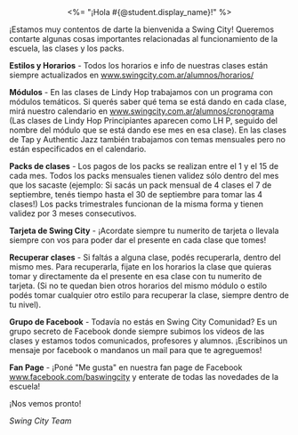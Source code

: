 <center>
  <%= "¡Hola #{@student.display_name}!" %>
</center>

¡Estamos muy contentos de darte la bienvenida a Swing City! Queremos contarte algunas cosas importantes relacionadas al funcionamiento de la escuela, las clases y los packs.

**Estilos y Horarios** - Todos los horarios e  info de nuestras clases están siempre actualizados en www.swingcity.com.ar/alumnos/horarios/

**Módulos** - En las clases de Lindy Hop trabajamos con un programa con módulos temáticos. Si querés saber qué tema se está dando en cada clase, mirá nuestro calendario en www.swingcity.com.ar/alumnos/cronograma (Las clases de Lindy Hop Principiantes aparecen como LH P, seguido del nombre del módulo que se está dando ese mes en esa clase). En las clases de Tap y Authentic Jazz también trabajamos con temas mensuales pero no están especificados en el calendario.

**Packs de clases** - Los pagos de los packs se realizan entre el 1 y el 15 de cada mes. Todos los packs mensuales tienen validez sólo dentro del mes que los sacaste (ejemplo: Si sacás un pack mensual de 4 clases el 7 de septiembre, tenés tiempo hasta el 30 de septiembre para tomar las 4 clases!) Los packs trimestrales funcionan de la misma forma y tienen validez por 3 meses consecutivos.

**Tarjeta de Swing City** - ¡Acordate siempre tu numerito de tarjeta o llevala siempre con vos para poder dar el presente en cada clase que tomes!

**Recuperar clases** - Si faltás a alguna clase, podés recuperarla, dentro del mismo mes. Para recuperarla, fijate en los horarios la clase que quieras tomar y directamente da el presente en esa clase con tu numerito de tarjeta. (Si no te quedan bien otros horarios del mismo módulo o estilo podés tomar cualquier otro estilo para recuperar la clase, siempre dentro de tu nivel).

**Grupo de Facebook** - Todavía no estás en Swing City Comunidad? Es un grupo secreto de Facebook donde siempre subimos los videos de las clases y estamos todos comunicados, profesores y alumnos. ¡Escribinos un mensaje por facebook o mandanos un mail para que te agreguemos!

**Fan Page** - ¡Poné "Me gusta" en nuestra fan page de Facebook www.facebook.com/baswingcity y enterate de todas las novedades de la escuela!

¡Nos vemos pronto!

_Swing City Team_
